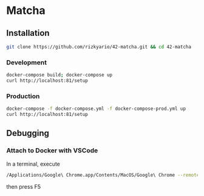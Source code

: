 # Matcha

## Installation

```bash
git clone https://github.com/rizkyario/42-matcha.git && cd 42-matcha
```

### Development

```bash
docker-compose build; docker-compose up
curl http://localhost:81/setup
```

### Production

```bash
docker-compose -f docker-compose.yml -f docker-compose-prod.yml up
curl http://localhost:81/setup
```

## Debugging

### Attach to Docker with VSCode

In a terminal, execute

```bash
/Applications/Google\ Chrome.app/Contents/MacOS/Google\ Chrome --remote-debugging-port=9222
```

then press F5
